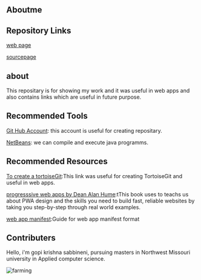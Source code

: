 ## Aboutme

## Repository Links
[web page](https://sabbinenibalagopikrishna.github.io/aboutme/)

[sourcepage](https://github.com/sabbinenibalagopikrishna/aboutme)

## about
This repositary is for showing my work and it was useful in web apps and also contains links which are useful in future purpose.

## Recommended Tools
[Git Hub Account](https://github.com/sabbinenibalagopikrishna): this account is useful for creating repositary.

[NetBeans](https://netbeans.org/downloads/8.0.2/): we can compile and execute java programms.

## Recommended Resources
[To create a tortoiseGit](https://tortoisegit.org/docs/tortoisegit/tgit-dug.html):This link was useful for creating TortoiseGit and useful in web apps.

[progresssive web apps by Dean Alan Hume](https://www.manning.com/books/progressive-web-apps):tThis book uses to teachs us about PWA design and the skills you need to build fast, reliable websites by taking you step-by-step through real world examples.

[web app manifest](https://developer.mozilla.org/en-US/docs/web/Manifest):Guide for web app manifest format

## Contributers

Hello, i'm gopi krishna sabbineni, pursuing masters in Northwest Missouri university in Applied computer science.

![farming](https://images.unsplash.com/photo-1495107334309-fcf20504a5ab?ixlib=rb-1.2.1&ixid=eyJhcHBfaWQiOjEyMDd9&w=1000&q=80)

 
